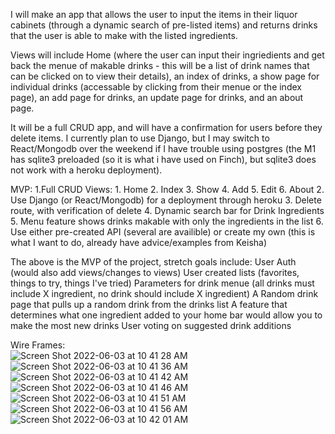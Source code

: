 I will make an app that allows the user to input the items in their liquor cabinets (through a dynamic search of pre-listed items) and returns drinks that the user is able to make with the listed ingredients.  

Views will include Home (where the user can input their ingriedients and get back the menue of makable drinks - this will be a list of drink names that can be clicked on to view their details), an index of drinks, a show page for individual drinks (accessable by clicking from their menue or the index page), an add page for drinks, an update page for drinks, and an about page.

It will be a full CRUD app, and will have a confirmation for users before they delete items.  I currently plan to use Django, but I may switch to React/Mongodb over the weekend if I have trouble using postgres (the M1 has sqlite3 preloaded (so it is what i have used on Finch), but sqlite3 does not work with a heroku deployment).

MVP:
1.Full CRUD
    Views:
        1. Home
        2. Index
        3. Show
        4. Add
        5. Edit
        6. About
 2. Use Django (or React/Mongodb) for a deployment through heroku
 3. Delete route, with verification of delete
 4. Dynamic search bar for Drink Ingredients
 5. Menu feature shows drinks makable with only the ingredients in the list
 6. Use either pre-created API (several are availible) or create my own (this is what I want to do, already have advice/examples from Keisha)

The above is the MVP of the project, stretch goals include:
    User Auth (would also add views/changes to views)
    User created lists (favorites, things to try, things I've tried)
    Parameters for drink menue (all drinks must include X ingredient, no drink should include X ingredient)
    A Random drink page that pulls up a random drink from the drinks list
    A feature that determines what one ingredient added to your home bar would allow you to make the most new drinks
    User voting on suggested drink additions
    
Wire Frames:    
![Screen Shot 2022-06-03 at 10 41 28 AM](https://user-images.githubusercontent.com/6979738/171877339-0270d575-4d35-462a-a5c3-7d7ceaf9c29b.png)
![Screen Shot 2022-06-03 at 10 41 36 AM](https://user-images.githubusercontent.com/6979738/171877356-824d1938-8c21-4f73-b1a5-a2e411e462a6.png)
![Screen Shot 2022-06-03 at 10 41 42 AM](https://user-images.githubusercontent.com/6979738/171877368-80d2288d-263f-46bb-b4a2-47af5486e657.png)
![Screen Shot 2022-06-03 at 10 41 46 AM](https://user-images.githubusercontent.com/6979738/171877383-32d16983-e067-4674-ab8c-54a0890483c1.png)
![Screen Shot 2022-06-03 at 10 41 51 AM](https://user-images.githubusercontent.com/6979738/171877394-84906685-d6fc-4e7d-95bc-30bd51f02e84.png)
![Screen Shot 2022-06-03 at 10 41 56 AM](https://user-images.githubusercontent.com/6979738/171877402-92908c26-67fe-4ca9-af6e-abae7961533e.png)
![Screen Shot 2022-06-03 at 10 42 01 AM](https://user-images.githubusercontent.com/6979738/171877419-dde70c37-7651-4658-b98f-96a43bc7ec07.png)
